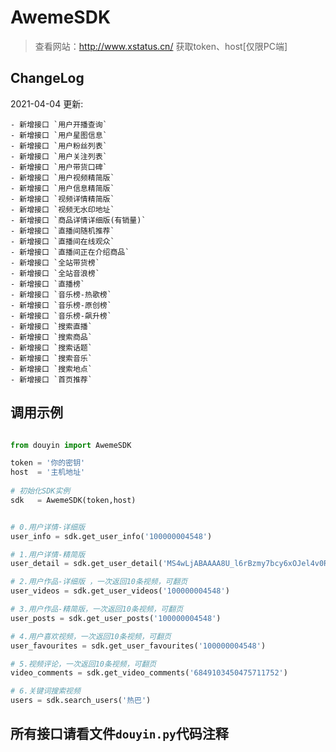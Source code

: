 # AwemeSDK

> 查看网站：http://www.xstatus.cn/ 获取token、host[仅限PC端]
>

## ChangeLog

2021-04-04 更新:

    - 新增接口 `用户开播查询`
    - 新增接口 `用户星图信息`
    - 新增接口 `用户粉丝列表`
    - 新增接口 `用户关注列表`
    - 新增接口 `用户带货口碑`
    - 新增接口 `用户视频精简版`
    - 新增接口 `用户信息精简版`
    - 新增接口 `视频详情精简版`
    - 新增接口 `视频无水印地址`
    - 新增接口 `商品详情详细版(有销量)`
    - 新增接口 `直播间随机推荐`
    - 新增接口 `直播间在线观众`
    - 新增接口 `直播间正在介绍商品`
    - 新增接口 `全站带货榜`
    - 新增接口 `全站音浪榜`
    - 新增接口 `直播榜`
    - 新增接口 `音乐榜-热歌榜`
    - 新增接口 `音乐榜-原创榜`
    - 新增接口 `音乐榜-飙升榜`
    - 新增接口 `搜索直播`
    - 新增接口 `搜索商品`
    - 新增接口 `搜索话题`
    - 新增接口 `搜索音乐`
    - 新增接口 `搜索地点`
    - 新增接口 `首页推荐`

## 调用示例

```python

from douyin import AwemeSDK

token = '你的密钥'
host  = '主机地址'  
              
# 初始化SDK实例
sdk   = AwemeSDK(token,host)


# 0.用户详情-详细版
user_info = sdk.get_user_info('100000004548')

# 1.用户详情-精简版
user_detail = sdk.get_user_detail('MS4wLjABAAAA8U_l6rBzmy7bcy6xOJel4v0RzoR_wfAubGPeJimN__4')

# 2.用户作品-详细版 ，一次返回10条视频，可翻页
user_videos = sdk.get_user_videos('100000004548')

# 3.用户作品-精简版，一次返回10条视频，可翻页
user_posts = sdk.get_user_posts('100000004548')

# 4.用户喜欢视频，一次返回10条视频，可翻页
user_favourites = sdk.get_user_favourites('100000004548')

# 5.视频评论，一次返回10条视频，可翻页
video_comments = sdk.get_video_comments('6849103450475711752') 

# 6.关键词搜索视频
users = sdk.search_users('热巴')


```

## 所有接口请看文件`douyin.py`代码注释
 
